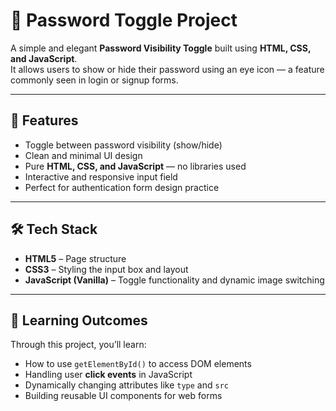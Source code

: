 # 🔐 Password Toggle Project

A simple and elegant **Password Visibility Toggle** built using **HTML, CSS, and JavaScript**.  
It allows users to show or hide their password using an eye icon — a feature commonly seen in login or signup forms.

---

## 🚀 Features

- Toggle between password visibility (show/hide)  
- Clean and minimal UI design  
- Pure **HTML, CSS, and JavaScript** — no libraries used  
- Interactive and responsive input field  
- Perfect for authentication form design practice

---

## 🛠️ Tech Stack

- **HTML5** – Page structure  
- **CSS3** – Styling the input box and layout  
- **JavaScript (Vanilla)** – Toggle functionality and dynamic image switching

---

## 🧠 Learning Outcomes

Through this project, you’ll learn:
- How to use `getElementById()` to access DOM elements  
- Handling user **click events** in JavaScript  
- Dynamically changing attributes like `type` and `src`  
- Building reusable UI components for web forms
